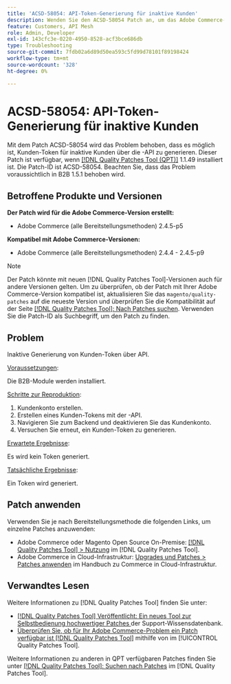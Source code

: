 ```yaml
---
title: 'ACSD-58054: API-Token-Generierung für inaktive Kunden'
description: Wenden Sie den ACSD-58054 Patch an, um das Adobe Commerce-Problem zu beheben, bei dem Kunden-Token für inaktive Kunden über die -API generiert werden können.
feature: Customers, API Mesh
role: Admin, Developer
exl-id: 143cfc3e-0220-4950-8528-acf3bce686db
type: Troubleshooting
source-git-commit: 7fdb02a6d89d50ea593c5fd99d78101f89198424
workflow-type: tm+mt
source-wordcount: '328'
ht-degree: 0%

---
```


# ACSD-58054: API-Token-Generierung für inaktive Kunden

Mit dem Patch ACSD-58054 wird das Problem behoben, dass es möglich ist, Kunden-Token für inaktive Kunden über die -API zu generieren. Dieser Patch ist verfügbar, wenn [[!DNL Quality Patches Tool (QPT)]](https://experienceleague.adobe.com/en/docs/commerce-operations/tools/quality-patches-tool/quality-patches-tool-to-self-serve-quality-patches) 1.1.49 installiert ist. Die Patch-ID ist ACSD-58054. Beachten Sie, dass das Problem voraussichtlich in B2B 1.5.1 behoben wird.

## Betroffene Produkte und Versionen

**Der Patch wird für die Adobe Commerce-Version erstellt:**

* Adobe Commerce (alle Bereitstellungsmethoden) 2.4.5-p5

**Kompatibel mit Adobe Commerce-Versionen:**

* Adobe Commerce (alle Bereitstellungsmethoden) 2.4.4 - 2.4.5-p9

>[!NOTE]
>
>Der Patch könnte mit neuen [!DNL Quality Patches Tool]-Versionen auch für andere Versionen gelten. Um zu überprüfen, ob der Patch mit Ihrer Adobe Commerce-Version kompatibel ist, aktualisieren Sie das `magento/quality-patches` auf die neueste Version und überprüfen Sie die Kompatibilität auf der Seite [[!DNL Quality Patches Tool]: Nach Patches suchen](https://experienceleague.adobe.com/tools/commerce-quality-patches/index.html). Verwenden Sie die Patch-ID als Suchbegriff, um den Patch zu finden.

## Problem

Inaktive Generierung von Kunden-Token über API.

<u>Voraussetzungen</u>:

Die B2B-Module werden installiert.

<u>Schritte zur Reproduktion</u>:

1. Kundenkonto erstellen.
1. Erstellen eines Kunden-Tokens mit der -API.
1. Navigieren Sie zum Backend und deaktivieren Sie das Kundenkonto.
1. Versuchen Sie erneut, ein Kunden-Token zu generieren.

<u>Erwartete Ergebnisse</u>:

Es wird kein Token generiert.

<u>Tatsächliche Ergebnisse</u>:

Ein Token wird generiert.

## Patch anwenden

Verwenden Sie je nach Bereitstellungsmethode die folgenden Links, um einzelne Patches anzuwenden:

* Adobe Commerce oder Magento Open Source On-Premise: [[!DNL Quality Patches Tool] > Nutzung](/help/tools/quality-patches-tool/usage.md) im [!DNL Quality Patches Tool].
* Adobe Commerce in Cloud-Infrastruktur: [Upgrades und Patches > Patches anwenden](https://experienceleague.adobe.com/docs/commerce-cloud-service/user-guide/develop/upgrade/apply-patches.html) im Handbuch zu Commerce in Cloud-Infrastruktur.

## Verwandtes Lesen

Weitere Informationen zu [!DNL Quality Patches Tool] finden Sie unter:

* [[!DNL Quality Patches Tool] Veröffentlicht: Ein neues Tool zur Selbstbedienung hochwertiger Patches ](https://experienceleague.adobe.com/en/docs/commerce-operations/tools/quality-patches-tool/quality-patches-tool-to-self-serve-quality-patches) der Support-Wissensdatenbank.
* [Überprüfen Sie, ob für Ihr Adobe Commerce-Problem ein Patch verfügbar ist [!DNL Quality Patches Tool]](/help/tools/quality-patches-tool/patches-available-in-qpt/check-patch-for-magento-issue-with-magento-quality-patches.md) mithilfe von im [!UICONTROL Quality Patches Tool].


Weitere Informationen zu anderen in QPT verfügbaren Patches finden Sie unter [[!DNL Quality Patches Tool]: Suchen nach Patches](https://experienceleague.adobe.com/tools/commerce-quality-patches/index.html) im [!DNL Quality Patches Tool].
